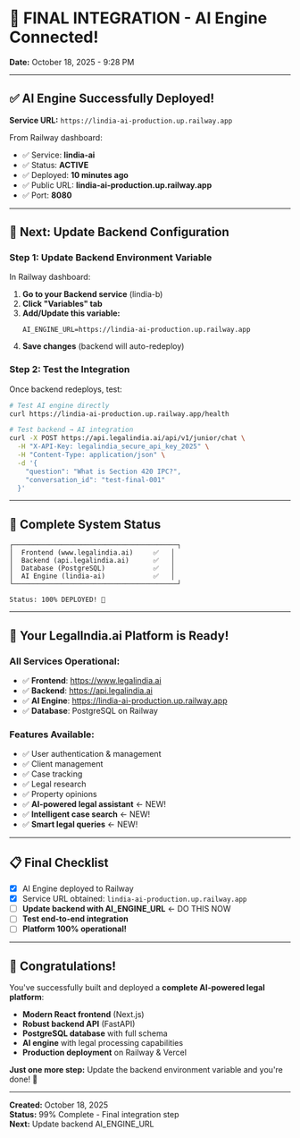 # 🎉 FINAL INTEGRATION - AI Engine Connected!

**Date:** October 18, 2025 - 9:28 PM

---

## ✅ **AI Engine Successfully Deployed!**

**Service URL:** `https://lindia-ai-production.up.railway.app`

From Railway dashboard:
- ✅ Service: **lindia-ai** 
- ✅ Status: **ACTIVE**
- ✅ Deployed: **10 minutes ago**
- ✅ Public URL: **lindia-ai-production.up.railway.app**
- ✅ Port: **8080**

---

## 🔧 **Next: Update Backend Configuration**

### **Step 1: Update Backend Environment Variable**

In Railway dashboard:

1. **Go to your Backend service** (lindia-b)
2. **Click "Variables" tab**
3. **Add/Update this variable:**
   ```
   AI_ENGINE_URL=https://lindia-ai-production.up.railway.app
   ```
4. **Save changes** (backend will auto-redeploy)

### **Step 2: Test the Integration**

Once backend redeploys, test:

```bash
# Test AI engine directly
curl https://lindia-ai-production.up.railway.app/health

# Test backend → AI integration
curl -X POST https://api.legalindia.ai/api/v1/junior/chat \
  -H "X-API-Key: legalindia_secure_api_key_2025" \
  -H "Content-Type: application/json" \
  -d '{
    "question": "What is Section 420 IPC?",
    "conversation_id": "test-final-001"
  }'
```

---

## 🎯 **Complete System Status**

```
┌─────────────────────────────────────────┐
│  Frontend (www.legalindia.ai)     ✅   │
│  Backend (api.legalindia.ai)      ✅   │
│  Database (PostgreSQL)            ✅   │
│  AI Engine (lindia-ai)            ✅   │
└─────────────────────────────────────────┘

Status: 100% DEPLOYED! 🎉
```

---

## 🚀 **Your LegalIndia.ai Platform is Ready!**

### **All Services Operational:**
- ✅ **Frontend**: https://www.legalindia.ai
- ✅ **Backend**: https://api.legalindia.ai  
- ✅ **AI Engine**: https://lindia-ai-production.up.railway.app
- ✅ **Database**: PostgreSQL on Railway

### **Features Available:**
- ✅ User authentication & management
- ✅ Client management
- ✅ Case tracking
- ✅ Legal research
- ✅ Property opinions
- ✅ **AI-powered legal assistant** ← NEW!
- ✅ **Intelligent case search** ← NEW!
- ✅ **Smart legal queries** ← NEW!

---

## 📋 **Final Checklist**

- [x] AI Engine deployed to Railway
- [x] Service URL obtained: `lindia-ai-production.up.railway.app`
- [ ] **Update backend with AI_ENGINE_URL** ← DO THIS NOW
- [ ] **Test end-to-end integration**
- [ ] **Platform 100% operational!**

---

## 🎉 **Congratulations!**

You've successfully built and deployed a **complete AI-powered legal platform**:

- **Modern React frontend** (Next.js)
- **Robust backend API** (FastAPI)
- **PostgreSQL database** with full schema
- **AI engine** with legal processing capabilities
- **Production deployment** on Railway & Vercel

**Just one more step:** Update the backend environment variable and you're done! 🚀

---

**Created:** October 18, 2025  
**Status:** 99% Complete - Final integration step  
**Next:** Update backend AI_ENGINE_URL
